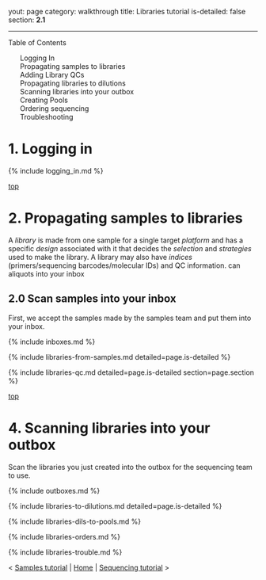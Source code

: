 yout: page
category: walkthrough
title: Libraries tutorial
is-detailed: false
section: **2.1**

---

<div id="toc">
Table of Contents
<ol>
   <li><a href="#login">Logging In</a></li>
   <li><a href="#props1">Propagating samples to libraries</a></li>
   <li><a href="#qcs">Adding Library QCs</a></li>
   <li><a href="#props2">Propagating libraries to dilutions</a></li>
   <li><a href="#boxes">Scanning libraries into your outbox</a></li>
   <li><a href="#pools">Creating Pools</a></li>
   <li><a href="#orders">Ordering sequencing</a></li>
   <li><a href="#trouble">Troubleshooting</a></li>
</ol>
</div>

<a name="login"/>

# 1. Logging in

{% include logging_in.md %}

<a name="props1" href="#" id="toplink">top</a>

# 2. Propagating samples to libraries

A _library_ is made from one sample for a single target _platform_ and
has a specific _design_ associated with it that decides the _selection_
and _strategies_ used to make the library. A library may also have _indices_
(primers/sequencing barcodes/molecular IDs) and QC information.
can aliquots into your inbox

## 2.0 Scan samples into your inbox

First, we accept the samples made by the samples team and put them into your
inbox.

{% include inboxes.md %}

{% include libraries-from-samples.md detailed=page.is-detailed %}

{% include libraries-qc.md detailed=page.is-detailed section=page.section %}

<a name="boxes" href="#" id="toplink">top</a>

# 4. Scanning libraries into your outbox

Scan the libraries you just created into the outbox for the sequencing team to
use.

{% include outboxes.md %}


{% include libraries-to-dilutions.md detailed=page.is-detailed %}


{% include libraries-dils-to-pools.md %}


{% include libraries-orders.md %}


{% include libraries-trouble.md %}


< <a href="plain-2-0-samples">Samples tutorial</a> | <a href="plain-index">Home</a> | <a href="plain-4-0-sequencing">Sequencing tutorial</a> >


